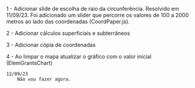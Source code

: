 1 - Adicionar slide de escolha de raio da circunferência.
    Resolvido em 11/09/23.
        Foi adicionado um slider que percorre os valores de 100 a 2000 metros ao lado das coordenadas (CoordPaper.js).

2 - Adicionar cálculos superficiais e subterrâneos

3 - Adicionar cópia de coordenadas

4 - Ao limpar o mapa atualizar o gráfico com o valor inicial (ElemGrantsChart)

    12/09/23 
        Não vou fazer agora.